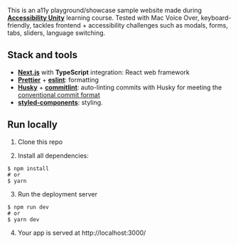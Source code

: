 This is an a11y playground/showcase sample website made during **[Accessibility Unity](https://accessibilityunity.com/)** learning course.
Tested with Mac Voice Over, keyboard-friendly, tackles frontend + accessibility challenges such as modals, forms, tabs, sliders, language switching.

## Stack and tools

- **[Next.js](https://nextjs.org/)** with **TypeScript** integration: React web framework
- **[Prettier](https://prettier.io/docs/en/index.html)** + **[eslint](https://eslint.org/)**: formatting
- **[Husky](https://github.com/typicode/husky)** + **[commitlint](https://github.com/conventional-changelog/commitlint)**: auto-linting commits with Husky for meeting the [conventional commit format](https://www.conventionalcommits.org/en/v1.0.0/)
- **[styled-components](https://styled-components.com/)**: styling.

## Run locally

1. Clone this repo

2. Install all dependencies:

```
$ npm install
# or
$ yarn
```

3. Run the deployment server

```
$ npm run dev
# or
$ yarn dev
```

4. Your app is served at http://localhost:3000/
